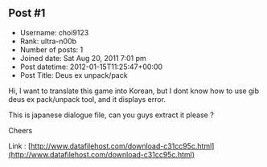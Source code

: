 ## Post #1
- Username: choi9123
- Rank: ultra-n00b
- Number of posts: 1
- Joined date: Sat Aug 20, 2011 7:01 pm
- Post datetime: 2012-01-15T11:25:47+00:00
- Post Title: Deus ex unpack/pack

Hi, I want to translate this game into Korean, but I dont know how to use gib deus ex pack/unpack tool, and it displays error.

This is japanese dialogue file, can you guys extract it please ?

Cheers 

Link : [http://www.datafilehost.com/download-c31cc95c.html](http://www.datafilehost.com/download-c31cc95c.html)
